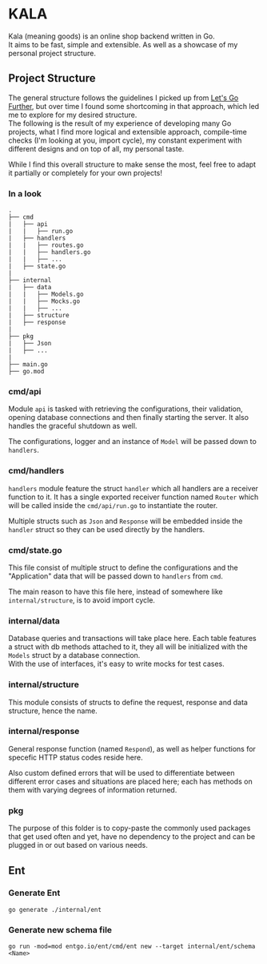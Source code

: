 # KALA

Kala (meaning goods) is an online shop backend written in Go.  
It aims to be fast, simple and extensible. As well as a showcase of my personal project structure.

## Project Structure

The general structure follows the guidelines I picked up
from [Let's Go Further](https://lets-go-further.alexedwards.net/),
but over time I found some shortcoming in that approach, which led me to explore for my desired structure.  
The following is the result of my experience of developing many Go projects, what I find more logical and extensible
approach,
compile-time checks (I'm looking at you, import cycle), my constant experiment with different designs and on top of all,
my personal taste.

While I find this overall structure to make sense the most, feel free to adapt it partially or completely for your own
projects!

### In a look

```
.
├── cmd
|   ├── api
|   |   ├── run.go
|   ├── handlers
|   |   ├── routes.go
|   |   ├── handlers.go
|   |   ├── ...
|   ├── state.go
|
├── internal
|   ├── data
|   |   ├── Models.go
|   |   ├── Mocks.go
|   |   ├── ...
|   ├── structure
|   ├── response
|
├── pkg
|   ├── Json
|   ├── ...
|
├── main.go
├── go.mod
```

### cmd/api

Module `api` is tasked with retrieving the configurations, their validation, opening database connections and then finally
starting the server. It also handles the graceful shutdown as well.

The configurations, logger and an instance of `Model` will be passed down to `handlers`.

### cmd/handlers

`handlers` module feature the struct `handler` which all handlers are a receiver function to it. It has a single
exported receiver function named `Router` which will be called inside the `cmd/api/run.go` to instantiate the router.

Multiple structs such as `Json` and `Response` will be embedded inside the `handler` struct so they can be used directly by the handlers.

### cmd/state.go

This file consist of multiple struct to define the configurations and the "Application" data that will be passed down
to `handlers` from `cmd`.

The main reason to have this file here, instead of somewhere like `internal/structure`, is to avoid import cycle.

### internal/data

Database queries and transactions will take place here. Each table features a struct with db methods attached to it,
they all will be initialized with the `Models` struct by a database connection.  
With the use of interfaces, it's easy to write mocks for test cases.

### internal/structure

This module consists of structs to define the request, response and data structure, hence the name.

### internal/response

General response function (named `Respond`), as well as helper functions for specefic HTTP status codes reside here.  

Also custom defined errors that will be used to differentiate between different error cases and
situations are placed here; each has methods on them with varying degrees of information returned.

### pkg

The purpose of this folder is to copy-paste the commonly used packages that get used often and yet, have no dependency
to the project and can be plugged in or out based on various needs.

## Ent

### Generate Ent

```shell
go generate ./internal/ent
```

### Generate new schema file

```shell
go run -mod=mod entgo.io/ent/cmd/ent new --target internal/ent/schema <Name>
```
